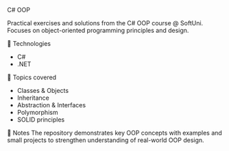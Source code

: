 C# OOP

Practical exercises and solutions from the C# OOP course @ SoftUni.  
Focuses on object-oriented programming principles and design.

🚀 Technologies
- C#
- .NET

📂 Topics covered
- Classes & Objects
- Inheritance
- Abstraction & Interfaces
- Polymorphism
- SOLID principles

📝 Notes
The repository demonstrates key OOP concepts with examples and small projects to strengthen understanding of real-world OOP design.
